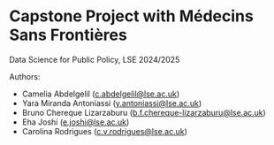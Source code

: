 # Capstone Project with Médecins Sans Frontières

Data Science for Public Policy, LSE 2024/2025


Authors:
- Camelia Abdelgelil (c.abdelgelil@lse.ac.uk)
- Yara Miranda Antoniassi (y.antoniassi@lse.ac.uk)
- Bruno Chereque Lizarzaburu (b.f.chereque-lizarzaburu@lse.ac.uk)
- Eha Joshi (e.joshi@lse.ac.uk)
- Carolina Rodrigues (c.v.rodrigues@lse.ac.uk)

